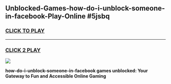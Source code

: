 
## Unblocked-Games-how-do-i-unblock-someone-in-facebook-Play-Online #5jsbq
<h3>
<a href="https://news.freeplayer.one?title=how-do-i-unblock-someone-in-facebook&ref=3">CLICK TO PLAY</a></h3>
<hr>

<h3>
<a href="https://news.freeplayer.one?title=how-do-i-unblock-someone-in-facebook&ref=3">CLICK 2 PLAY</a>
  
</h3>

<a href="https://news.freeplayer.one?title=how-do-i-unblock-someone-in-facebook&ref=3"><img src="https://clearcache.store/games.png"></a>


**how-do-i-unblock-someone-in-facebook games unblocked: Your Gateway to Fun and Accessible Online Gaming**
